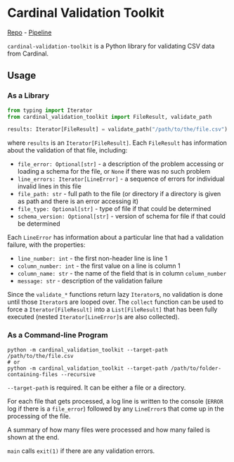 # Cardinal Validation Toolkit

[Repo](https://bitbucket.org/jvionatlanta/cardinal-validation-toolkit) - [Pipeline](https://dev.azure.com/jvion-technology/cardinal-validation-toolkit/_build?definitionId=52)

`cardinal-validation-toolkit` is a Python library for validating CSV data from Cardinal.

## Usage

### As a Library

```python
from typing import Iterator
from cardinal_validation_toolkit import FileResult, validate_path

results: Iterator[FileResult] = validate_path("/path/to/the/file.csv")
```

where `results` is an `Iterator[FileResult]`. Each `FileResult` has information about the validation of that file, including:

- `file_error: Optional[str]` - a description of the problem accessing or loading a schema for the file, or `None` if there was no such problem
- `line_errors: Iterator[LineError]` - a sequence of errors for individual invalid lines in this file
- `file_path: str` - full path to the file (or directory if a directory is given as path and there is an error accessing it)
- `file_type: Optional[str]` - type of file if that could be determined
- `schema_version: Optional[str]` - version of schema for file if that could be determined

Each `LineError` has information about a particular line that had a validation failure, with the properties:

- `line_number: int` - the first non-header line is line 1
- `column_number: int` - the first value on a line is column 1
- `column_name: str` - the name of the field that is in column `column_number`
- `message: str` - description of the validation failure 

Since the `validate_*` functions return lazy `Iterator`s, no validation is done until those `Iterator`s are looped over. The `collect` function can be used to force a `Iterator[FileResult]` into a `List[FileResult]` that has been fully executed (nested `Iterator[LineError]`s are also collected).

### As a Command-line Program

```shell
python -m cardinal_validation_toolkit --target-path /path/to/the/file.csv
# or
python -m cardinal_validation_toolkit --target-path /path/to/folder-containing-files --recursive
```

`--target-path` is required. It can be either a file or a directory.

For each file that gets processed, a log line is written to the console (`ERROR` log if there is a `file_error`) followed by any `LineError`s that come up in the processing of the file.

A summary of how many files were processed and how many failed is shown at the end.

`main` calls `exit(1)` if there are any validation errors.
